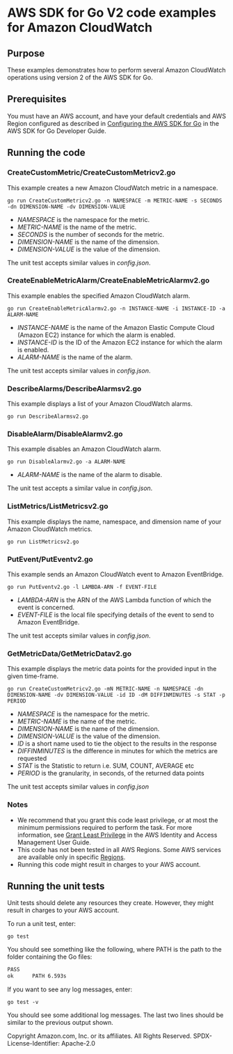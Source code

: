 # AWS SDK for Go V2 code examples for Amazon CloudWatch

## Purpose

These examples demonstrates how to perform several Amazon CloudWatch operations
using version 2 of the AWS SDK for Go.

## Prerequisites

You must have an AWS account, and have your default credentials and AWS Region
configured as described in
[Configuring the AWS SDK for Go](https://docs.aws.amazon.com/sdk-for-go/v1/developer-guide/configuring-sdk.html)
in the AWS SDK for Go Developer Guide.

## Running the code

### CreateCustomMetric/CreateCustomMetricv2.go

This example creates a new Amazon CloudWatch metric in a namespace.

`go run CreateCustomMetricv2.go -n NAMESPACE -m METRIC-NAME -s SECONDS -dn DIMENSION-NAME -dv DIMENSION-VALUE`

- _NAMESPACE_ is the namespace for the metric.
- _METRIC-NAME_ is the name of the metric.
- _SECONDS_ is the number of seconds for the metric.
- _DIMENSION-NAME_ is the name of the dimension.
- _DIMENSION-VALUE_ is the value of the dimension.

The unit test accepts similar values in _config.json_.

### CreateEnableMetricAlarm/CreateEnableMetricAlarmv2.go

This example enables the specified Amazon CloudWatch alarm.

`go run CreateEnableMetricAlarmv2.go -n INSTANCE-NAME -i INSTANCE-ID -a ALARM-NAME`

- _INSTANCE-NAME_ is the name of the Amazon Elastic Compute Cloud (Amazon EC2) instance for which the alarm is enabled.
- _INSTANCE-ID_ is the ID of the Amazon EC2 instance for which the alarm is enabled.
- _ALARM-NAME_ is the name of the alarm.

The unit test accepts similar values in _config.json_.

### DescribeAlarms/DescribeAlarmsv2.go

This example displays a list of your Amazon CloudWatch alarms.

`go run DescribeAlarmsv2.go`

### DisableAlarm/DisableAlarmv2.go

This example disables an Amazon CloudWatch alarm.

`go run DisableAlarmv2.go -a ALARM-NAME`

- _ALARM-NAME_ is the name of the alarm to disable.

The unit test accepts a similar value in _config.json_.

### ListMetrics/ListMetricsv2.go

This example displays the name, namespace, and dimension name of your Amazon CloudWatch metrics.

`go run ListMetricsv2.go`

### PutEvent/PutEventv2.go

This example sends an Amazon CloudWatch event to Amazon EventBridge.

`go run PutEventv2.go -l LAMBDA-ARN -f EVENT-FILE`

- _LAMBDA-ARN_ is the ARN of the AWS Lambda function of which the event is concerned.
- _EVENT-FILE_ is the local file specifying details of the event to send to Amazon EventBridge.

The unit test accepts similar values in _config.json_.

### GetMetricData/GetMetricDatav2.go

This example displays the metric data points for the provided input in the given time-frame.

`go run CreateCustomMetricv2.go -mN METRIC-NAME -n NAMESPACE -dn DIMENSION-NAME -dv DIMENSION-VALUE -id ID -dM DIFFINMINUTES -s STAT -p PERIOD`

- _NAMESPACE_ is the namespace for the metric.
- _METRIC-NAME_ is the name of the metric.
- _DIMENSION-NAME_ is the name of the dimension.
- _DIMENSION-VALUE_ is the value of the dimension.
- _ID_ is a short name used to tie the object to the results in the response
- _DIFFINMINUTES_ is the difference in minutes for which the metrics are requested
- _STAT_ is the Statistic to return i.e. SUM, COUNT, AVERAGE etc
- _PERIOD_ is the granularity, in seconds, of the returned data points

The unit test accepts similar values in _config.json_

### Notes

- We recommend that you grant this code least privilege,
  or at most the minimum permissions required to perform the task.
  For more information, see
  [Grant Least Privilege](https://docs.aws.amazon.com/IAM/latest/UserGuide/best-practices.html#grant-least-privilege)
  in the AWS Identity and Access Management User Guide.
- This code has not been tested in all AWS Regions.
  Some AWS services are available only in specific
  [Regions](https://aws.amazon.com/about-aws/global-infrastructure/regional-product-services).
- Running this code might result in charges to your AWS account.

## Running the unit tests

Unit tests should delete any resources they create.
However, they might result in charges to your
AWS account.

To run a unit test, enter:

`go test`

You should see something like the following,
where PATH is the path to the folder containing the Go files:

```sh
PASS
ok      PATH 6.593s
```

If you want to see any log messages, enter:

`go test -v`

You should see some additional log messages.
The last two lines should be similar to the previous output shown.

Copyright Amazon.com, Inc. or its affiliates. All Rights Reserved. SPDX-License-Identifier: Apache-2.0
